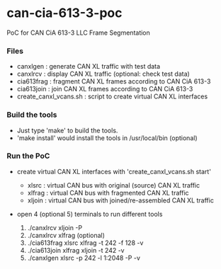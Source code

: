 # can-cia-613-3-poc
PoC for CAN CiA 613-3 LLC Frame Segmentation

### Files

* canxlgen : generate CAN XL traffic with test data
* canxlrcv : display CAN XL traffic (optional: check test data)
* cia613frag : fragment CAN XL frames according to CAN CiA 613-3
* cia613join : join CAN XL frames according to CAN CiA 613-3
* create_canxl_vcans.sh : script to create virtual CAN XL interfaces

### Build the tools

* Just type 'make' to build the tools.
* 'make install' would install the tools in /usr/local/bin (optional)

### Run the PoC

* create virtual CAN XL interfaces with 'create_canxl_vcans.sh start'
  * xlsrc : virtual CAN bus with original (source) CAN XL traffic
  * xlfrag : virtual CAN bus with fragmented CAN XL traffic
  * xljoin : virtual CAN bus with joined/re-assembled CAN XL traffic

* open 4 (optional 5) terminals to run different tools
  1. ./canxlrcv xljoin -P
  2. ./canxlrcv xlfrag (optional)
  3. ./cia613frag xlsrc xlfrag -t 242 -f 128 -v
  4. ./cia613join xlfrag xljoin -t 242 -v 
  5. ./canxlgen xlsrc -p 242 -l 1:2048 -P -v

